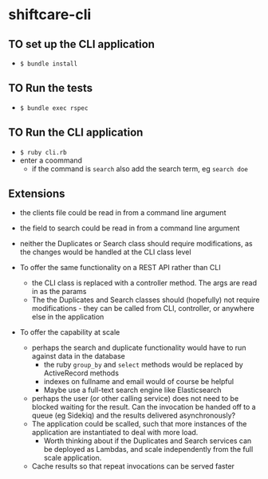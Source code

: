 # shiftcare-cli

## TO set up the CLI application

- `$ bundle install`

## TO Run the tests

- `$ bundle exec rspec`

## TO Run the CLI application

- `$ ruby cli.rb`
- enter a coommand
  - if the command is `search` also add the search term, eg `search doe`

## Extensions

- the clients file could be read in from a command line argument
- the field to search could be read in from a command line argument
- neither the Duplicates or Search class should require modifications, as the changes would be handled at the CLI class level

- To offer the same functionality on a REST API rather than CLI

  - the CLI class is replaced with a controller method. The args are read in as the params
  - The the Duplicates and Search classes should (hopefully) not require modifications - they can be called from CLI, controller, or anywhere else in the application

- To offer the capability at scale
  - perhaps the search and duplicate functionality would have to run against data in the database
    - the ruby `group_by` and `select` methods would be replaced by ActiveRecord methods
    - indexes on fullname and email would of course be helpful
    - Maybe use a full-text search engine like Elasticsearch
  - perhaps the user (or other calling service) does not need to be blocked waiting for the result. Can the invocation be handed off to a queue (eg Sidekiq) and the results delivered asynchronously?
  - The application could be scalled, such that more instances of the application are instantiated to deal with more load.
    - Worth thinking about if the Duplicates and Search services can be deployed as Lambdas, and scale independently from the full scale application.
  - Cache results so that repeat invocations can be served faster
